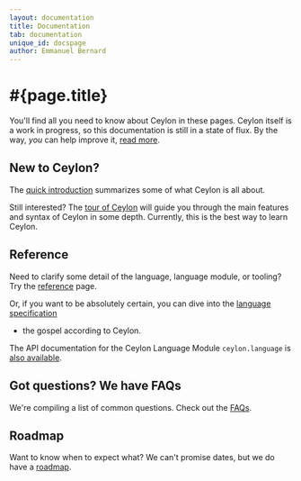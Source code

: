```yaml
---
layout: documentation
title: Documentation
tab: documentation
unique_id: docspage
author: Emmanuel Bernard
---
```


# #{page.title}

You'll find all you need to know about Ceylon in these pages. Ceylon itself is 
a work in progress, so this documentation is still in a state of flux. By the way, 
_you_ can help improve it, [read more](/code/website).

## New to Ceylon?

The [quick introduction](introduction) summarizes some of what Ceylon is all about.

Still interested? The [tour of Ceylon](/documentation/tour) will guide you through 
the main features and syntax of Ceylon in some depth. Currently, this is the best 
way to learn Ceylon.

## Reference

Need to clarify some detail of the language, language module, or tooling? Try the 
[reference](reference) page.

Or, if you want to be absolutely certain, you can dive into the [language specification](spec)
- the gospel according to Ceylon.

The API documentation for the Ceylon Language Module `ceylon.language` is
[also available](api/current/ceylon/language).

## Got questions? We have FAQs

We're compiling a list of common questions. Check out the [FAQs](faq).

## Roadmap

Want to know when to expect what? We can't promise dates, but we do have a [roadmap](roadmap).
